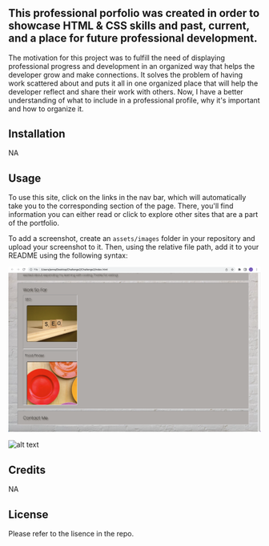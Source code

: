 # <Challenge2>

## This professional porfolio was created in order to showcase HTML & CSS skills and past, current, and a place for future professional development.

The motivation for this project was to fulfill the need of displaying professional progress and development in an organized way that helps the developer grow and make connections. It solves the problem of having work scattered about and puts it all in one organized place that will help the developer reflect and share their work with others. Now, I have a better understanding of what to include in a professional profile, why it's important and how to organize it.

## Installation

NA

## Usage
  
To use this site, click on the links in the nav bar, which will automatically take you to the corresponding section of the page. There, you'll find information you can either read or click to explore other sites that are a part of the portfolio.
  


To add a screenshot, create an `assets/images` folder in your repository and upload your screenshot to it. Then, using the relative file path, add it to your README using the following syntax:

![alt text](assets/images/screenshot.png)
  
![alt text](assets/images/screenshot2.png)

## Credits

NA

## License

Please refer to the lisence in the repo.